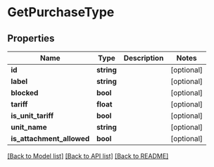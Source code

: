 # GetPurchaseType

## Properties

 Name                      | Type       | Description | Notes      
---------------------------|------------|-------------|------------
 **id**                    | **string** |             | [optional] 
 **label**                 | **string** |             | [optional] 
 **blocked**               | **bool**   |             | [optional] 
 **tariff**                | **float**  |             | [optional] 
 **is_unit_tariff**        | **bool**   |             | [optional] 
 **unit_name**             | **string** |             | [optional] 
 **is_attachment_allowed** | **bool**   |             | [optional] 

[[Back to Model list]](../README.md#documentation-for-models) [[Back to API list]](../README.md#documentation-for-api-endpoints) [[Back to README]](../README.md)


